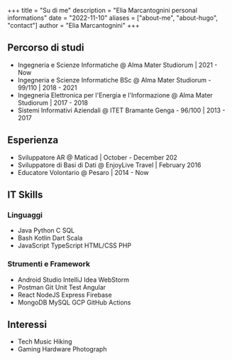 +++
title = "Su di me"
description = "Elia Marcantognini personal informations" 
date = "2022-11-10" 
aliases = ["about-me", "about-hugo", "contact"] 
author = "Elia Marcantognini" 
+++

## Percorso di studi

- Ingegneria e Scienze Informatiche @ Alma Mater Studiorum | 2021 - Now
- Ingegneria e Scienze Informatiche BSc @ Alma Mater Studiorum - 99/110 | 2018 - 2021
- Ingegneria Elettronica per l'Energia e l'Informazione @ Alma Mater Studiorum | 2017 - 2018
- Sistemi Informativi Aziendali @ ITET Bramante Genga - 96/100 | 2013 - 2017

## Esperienza

- Sviluppatore AR @ Maticad | October - December 202
- Sviluppatore di Basi di Dati @ EnjoyLive Travel | February 2016
- Educatore Volontario @ Pesaro | 2014 - Now

## IT Skills

### Linguaggi

- Java  Python  C  SQL
- Bash  Kotlin  Dart  Scala
- JavaScript  TypeScript  HTML/CSS  PHP

### Strumenti e Framework

- Android Studio  IntelliJ Idea  WebStorm
- Postman  Git  Unit Test  Angular
- React  NodeJS  Express  Firebase
- MongoDB  MySQL  GCP  GitHub Actions

## Interessi

- Tech  Music  Hiking
- Gaming  Hardware  Photograph